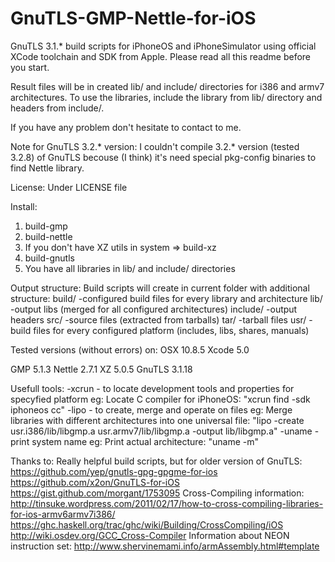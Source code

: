 GnuTLS-GMP-Nettle-for-iOS
=========================
GnuTLS 3.1.* build scripts for iPhoneOS and iPhoneSimulator using official XCode toolchain and SDK from Apple.
Please read all this readme before you start.

Result files will be in created lib/ and include/ directories for i386 and armv7 architectures.
To use the libraries, include the library from lib/ directory and headers from include/.

If you have any problem don't hesitate to contact to me.

 
Note for GnuTLS 3.2.* version:
 I couldn't compile 3.2.* version (tested 3.2.8) of GnuTLS becouse (I think) it's need special pkg-config binaries to find Nettle library.
 

License:
 Under LICENSE file

 
Install:
 1. build-gmp
 2. build-nettle
 3. If you don't have XZ utils in system => build-xz
 4. build-gnutls
 5. You have all libraries in lib/ and include/ directories
 
 
Output structure:
 Build scripts will create in current folder with additional structure:
  build/	-configured build files for every library and architecture
  lib/		-output libs (merged for all configured architectures)
  include/	-output headers
  src/		-source files (extracted from tarballs)
  tar/		-tarball files
  usr/		-build files for every configured platform (includes, libs, shares, manuals)


Tested versions (without errors) on:
 OSX	10.8.5
 Xcode	5.0

 GMP 	5.1.3
 Nettle	2.7.1
 XZ		5.0.5
 GnuTLS	3.1.18
  

Usefull tools:
 -xcrun - to locate development tools and properties for specyfied platform
   eg: 	Locate C compiler for iPhoneOS: 
		"xcrun find -sdk iphoneos cc"
 -lipo - to create, merge and operate on files
   eg: 	Merge libraries with different architectures into one universal file: 
		"lipo -create usr.i386/lib/libgmp.a usr.armv7/lib/libgmp.a -output lib/libgmp.a"
 -uname - print system name
   eg: 	Print actual architecture: 
		"uname -m"

Thanks to:
 Really helpful build scripts, but for older version of GnuTLS:
  https://github.com/yep/gnutls-gpg-gpgme-for-ios
  https://github.com/x2on/GnuTLS-for-iOS
  https://gist.github.com/morgant/1753095
 Cross-Compiling information:
  http://tinsuke.wordpress.com/2011/02/17/how-to-cross-compiling-libraries-for-ios-armv6armv7i386/
  https://ghc.haskell.org/trac/ghc/wiki/Building/CrossCompiling/iOS
  http://wiki.osdev.org/GCC_Cross-Compiler
 Information about NEON instruction set:
  http://www.shervinemami.info/armAssembly.html#template